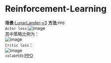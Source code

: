 # Reinforcement-Learning
**场景**:[LunarLander-v3](https://www.gymlibrary.dev/environments/box2d/lunar_lander/)         **方法**:`PPO`  
`Actor loss`:![image](https://github.com/user-attachments/assets/54754593-d94f-45d3-978e-690870838fd2)  
其中策略比例为：  
![image](https://github.com/user-attachments/assets/bf6c3e78-8fa8-47fc-8159-eaec714e0308)  
`Critic loss`：  
![image](https://github.com/user-attachments/assets/c1d50314-0062-4eda-904b-ca0ede6bdfbe)    
`colab代码`:[PPO](https://www.gymlibrary.dev/environments/box2d/lunar_lander/)
